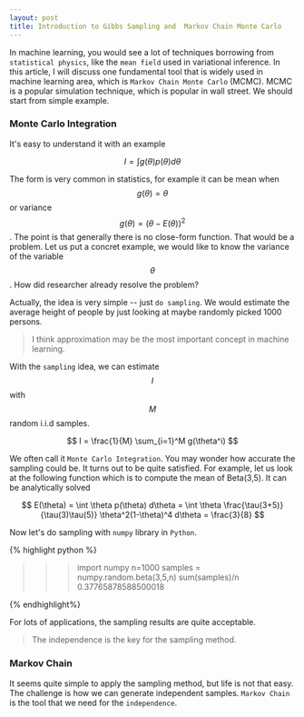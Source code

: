 ```yaml
---
layout: post
title: Introduction to Gibbs Sampling and  Markov Chain Monte Carlo
---
```


In machine learning, you would see a lot of techniques borrowing from `statistical physics`, like the `mean field` used in variational inference. In this article, I will discuss one fundamental tool that is widely used in machine learning area, which is `Markov Chain Monte Carlo` (MCMC). MCMC is a popular simulation technique, which is popular in wall street. We should start from simple example.

### Monte Carlo Integration

It's easy to understand it with an example

$$
 I = \int g(\theta) p(\theta) d\theta
$$

The form is very common in statistics, for example it can be mean when $$g(\theta) = \theta$$  or variance $$g(\theta) = (\theta - E(\theta))^2$$. The point is that generally there is no close-form function. That would be a problem. Let us put a concret example, we would like to know the variance of the variable $$\theta$$. How did researcher already resolve the problem?

Actually, the idea is very simple -- just `do sampling`. We would estimate the average height of people by just looking at maybe randomly picked 1000 persons.

> I think approximation may be the most important concept in machine learning.

With the `sampling` idea, we can estimate  $$I$$ with $$M$$ random i.i.d samples.

$$
I = \frac{1}{M} \sum_{i=1}^M g(\theta^i)
$$

We often call it `Monte Carlo Integration`. You may wonder how accurate the sampling could be. It turns out to be quite satisfied. For example, let us look at the following function which is to compute the mean of Beta(3,5). It can be analytically solved

$$
E(\theta) = \int \theta p(\theta) d\theta =  \int \theta \frac{\tau(3+5)}{\tau(3)\tau(5)} \theta^2(1-\theta)^4 d\theta = \frac{3}{8}
$$

Now let's do sampling with `numpy` library in `Python`.

{% highlight python %}

>>> import numpy
>>> n=1000
>>> samples = numpy.random.beta(3,5,n)
>>> sum(samples)/n
0.37765878588500018

{% endhighlight%}

For lots of applications, the sampling results are quite acceptable.

> The independence is the key for the sampling method.


### Markov Chain
It seems quite simple to apply the sampling method, but life is not that easy. The challenge is how we can generate independent samples. `Markov Chain` is the tool that we need for the `independence`.


